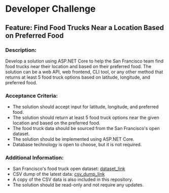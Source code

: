 # Developer Challenge

## Feature: Find Food Trucks Near a Location Based on Preferred Food

### Description:

Develop a solution using ASP.NET Core to help the San Francisco team find food trucks near their location and based on their preferred food. The solution can be a web API, web frontend, CLI tool, or any other method that returns at least 5 food truck options based on latitude, longitude, and preferred food.

### Acceptance Criteria:
* The solution should accept input for latitude, longitude, and preferred food.
* The solution should return at least 5 food truck options near the given location and based on the preferred food.
* The food truck data should be sourced from the San Francisco's open dataset.
* The solution should be implemented using ASP.NET Core.
* Database technology is open to choose, but it is not required.

### Additional Information:
* San Francisco's food truck open dataset: [dataset_link](https://data.sfgov.org/Economy-and-Community/Mobile-Food-Facility-Permit/rqzj-sfat/data)
* CSV dump of the latest data: [csv_dump_link](./Mobile_Food_Facility_Permit.csv)
* A copy of the CSV data is also included in this repository.
* The solution should be read-only and not require any updates.

